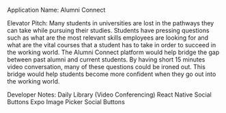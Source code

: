 Application Name: Alumni Connect

Elevator Pitch: Many students in universities are lost in the pathways they can take while pursuing their studies. Students have pressing questions such as what are the most relevant skills employees are looking for and what are the vital courses that a student has to take in order to succeed in the working world. The Alumni Connect platform would help bridge the gap between past alumni and current students. By having short 15 minutes video conversation, many of these questions could be ironed out. This bridge would help students become more confident when they go out into the working world. 

Developer Notes: Daily Library (Video Conferencing)
			    React Native
			    Social Buttons
			    Expo Image Picker
			    Social Buttons
